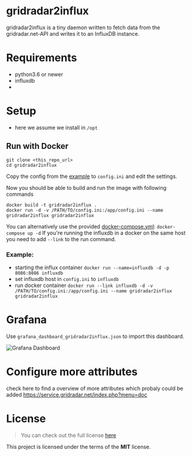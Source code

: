 # gridradar2influx

gridradar2influx is a tiny daemon written to fetch data from the gridradar.net-API and
writes it to an InfluxDB instance.


# Requirements
* python3.6 or newer
* influxdb
* 

# Setup
* here we assume we install in ```/opt```



## Run with Docker
```
git clone <this_repo_url>
cd gridradar2influx
```

Copy the config from the [example](config_template.ini) to ```config.ini``` and edit
the settings.

Now you should be able to build and run the image with following commands
```
docker build -t gridradar2influx .
docker run -d -v /PATH/TO/config.ini:/app/config.ini --name gridradar2influx gridradar2influx
```

You can alternatively use the provided [docker-compose.yml](docker-compose.yml):
``docker-compose up -d``
If you're running the influxdb in a docker on the same host you need to add `--link` to the run command.

### Example:
* starting the influx container
``docker run --name=influxdb -d -p 8086:8086 influxdb``
* set influxdb host in `config.ini` to `influxdb`
* run docker container
``docker run --link influxdb -d -v /PATH/TO/config.ini:/app/config.ini --name gridradar2influx gridradar2influx``

# Grafana

Use ```grafana_dashboard_gridradar2influx.json``` to import this dashboard.


![Grafana Dashboard](grafana_dashboard.jpg)

# Configure more attributes

check here to find a overview of more attributes which probaly could be added
https://service.gridradar.net/index.php?menu=doc

# License
>You can check out the full license [here](LICENSE.txt)

This project is licensed under the terms of the **MIT** license.
